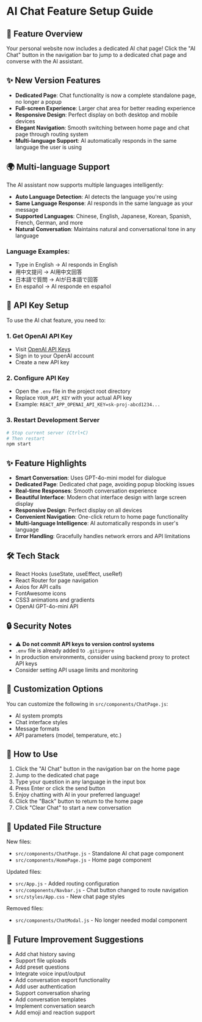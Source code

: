 # AI Chat Feature Setup Guide

## 🤖 Feature Overview

Your personal website now includes a dedicated AI chat page! Click the "AI Chat" button in the navigation bar to jump to a dedicated chat page and converse with the AI assistant.

## ✨ New Version Features

- **Dedicated Page**: Chat functionality is now a complete standalone page, no longer a popup
- **Full-screen Experience**: Larger chat area for better reading experience
- **Responsive Design**: Perfect display on both desktop and mobile devices
- **Elegant Navigation**: Smooth switching between home page and chat page through routing system
- **Multi-language Support**: AI automatically responds in the same language the user is using

## 🌍 Multi-language Support

The AI assistant now supports multiple languages intelligently:
- **Auto Language Detection**: AI detects the language you're using
- **Same Language Response**: AI responds in the same language as your message
- **Supported Languages**: Chinese, English, Japanese, Korean, Spanish, French, German, and more
- **Natural Conversation**: Maintains natural and conversational tone in any language

### Language Examples:
- Type in English → AI responds in English
- 用中文提问 → AI用中文回答
- 日本語で質問 → AIが日本語で回答
- En español → AI responde en español

## 🔑 API Key Setup

To use the AI chat feature, you need to:

### 1. Get OpenAI API Key
- Visit [OpenAI API Keys](https://platform.openai.com/api-keys)
- Sign in to your OpenAI account
- Create a new API key

### 2. Configure API Key
- Open the `.env` file in the project root directory
- Replace `YOUR_API_KEY` with your actual API key
- Example: `REACT_APP_OPENAI_API_KEY=sk-proj-abcd1234...`

### 3. Restart Development Server
```bash
# Stop current server (Ctrl+C)
# Then restart
npm start
```

## ✨ Feature Highlights

- **Smart Conversation**: Uses GPT-4o-mini model for dialogue
- **Dedicated Page**: Dedicated chat page, avoiding popup blocking issues
- **Real-time Responses**: Smooth conversation experience
- **Beautiful Interface**: Modern chat interface design with large screen display
- **Responsive Design**: Perfect display on all devices
- **Convenient Navigation**: One-click return to home page functionality
- **Multi-language Intelligence**: AI automatically responds in user's language
- **Error Handling**: Gracefully handles network errors and API limitations

## 🛠️ Tech Stack

- React Hooks (useState, useEffect, useRef)
- React Router for page navigation
- Axios for API calls
- FontAwesome icons
- CSS3 animations and gradients
- OpenAI GPT-4o-mini API

## 🔒 Security Notes

- ⚠️ **Do not commit API keys to version control systems**
- `.env` file is already added to `.gitignore`
- In production environments, consider using backend proxy to protect API keys
- Consider setting API usage limits and monitoring

## 🎨 Customization Options

You can customize the following in `src/components/ChatPage.js`:
- AI system prompts
- Chat interface styles
- Message formats
- API parameters (model, temperature, etc.)

## 📱 How to Use

1. Click the "AI Chat" button in the navigation bar on the home page
2. Jump to the dedicated chat page
3. Type your question in any language in the input box
4. Press Enter or click the send button
5. Enjoy chatting with AI in your preferred language!
6. Click the "Back" button to return to the home page
7. Click "Clear Chat" to start a new conversation

## 🔧 Updated File Structure

New files:
- `src/components/ChatPage.js` - Standalone AI chat page component
- `src/components/HomePage.js` - Home page component

Updated files:
- `src/App.js` - Added routing configuration
- `src/components/Navbar.js` - Chat button changed to route navigation
- `src/styles/App.css` - New chat page styles

Removed files:
- `src/components/ChatModal.js` - No longer needed modal component

## 🚀 Future Improvement Suggestions

- Add chat history saving
- Support file uploads
- Add preset questions
- Integrate voice input/output
- Add conversation export functionality
- Add user authentication
- Support conversation sharing
- Add conversation templates
- Implement conversation search
- Add emoji and reaction support